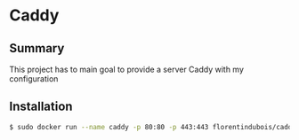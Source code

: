 # Caddy

## Summary

This project has to main goal to provide a server Caddy with my configuration

## Installation

```bash
$ sudo docker run --name caddy -p 80:80 -p 443:443 florentindubois/caddy:latest 
```
